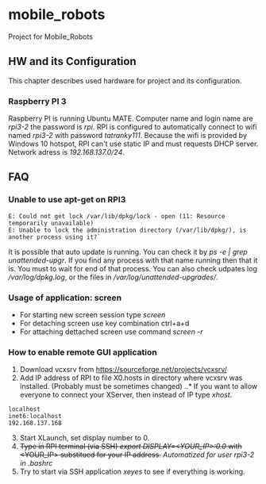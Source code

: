 # mobile_robots
Project for Mobile_Robots

## HW and its Configuration
This chapter describes used hardware for project and its configuration.

### Raspberry PI 3
Raspberry PI is running Ubuntu MATE. Computer name and login name are *rpi3-2* the password is *rpi*. RPI is configured to automatically connect to wifi named *rpi3-2* with password *tatranky111*. Because the wifi is provided by Windows 10 hotspot, RPI can't use static IP and must requests DHCP server. Network adress is *192.168.137.0/24*.

## FAQ
### Unable to use apt-get on RPI3
```
E: Could not get lock /var/lib/dpkg/lock - open (11: Resource temporarily unavailable)
E: Unable to lock the administration directory (/var/lib/dpkg/), is another process using it?`
```

It is possible that auto update is running. You can check it by *ps -e | grep  unattended-upgr*. If you find any process with that name running then that it is. You must to wait for end of that process. You can also check udpates log */var/log/dpkg.log*, or the files in */var/log/unattended-upgrades/*.

### Usage of application: screen
* For starting new screen session type *screen*
* For detaching screen use key combination ctrl+a+d
* For attaching dettached screen use command *screen -r*

### How to enable remote GUI application
1. Download vcxsrv from https://sourceforge.net/projects/vcxsrv/
2. Add IP address of RPI to file X0.hosts in directory where vcxsrv was installed. (Probably must be sometimes changed)
..* If you want to allow everyone to connect your XServer, then instead of IP type *xhost*.
```
localhost
inet6:localhost
192.168.137.168
```
3. Start XLaunch, set display number to 0.
4. ~~Type in RPI terminal (via SSH) *export DISPLAY=<YOUR_IP>:0.0* with <YOUR_IP> substitued for your IP address.~~ *Automatized for user rpi3-2 in .bashrc*
5. Try to start via SSH application *xeyes* to see if everything is working.
